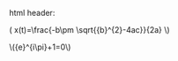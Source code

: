 html header: <script type="text/javascript"  src="http://cdn.mathjax.org/mathjax/latest/MathJax.js?config=TeX-AMS-MML_HTMLorMML"></script>

\( x(t)=\frac{-b\pm \sqrt{{b}^{2}-4ac}}{2a} \\)

\\({e}^{i\pi}+1=0\\)

